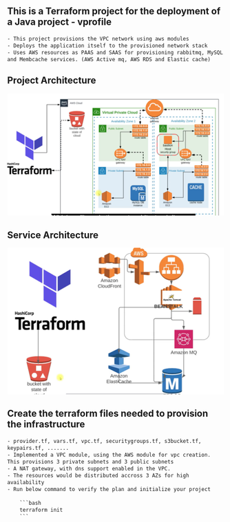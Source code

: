 ## This is a Terraform project for the deployment of a Java project - vprofile 

    - This project provisions the VPC network using aws modules 
    - Deploys the application itself to the provisioned network stack 
    - Uses AWS resources as PAAS and SAAS for provisioning rabbitmq, MySQL and Membcache services. (AWS Active mq, AWS RDS and Elastic cache)

## Project Architecture 

![alt text](pictures/image.png)

## Service Architecture 

![alt text](pictures/image1.png)

## Create the terraform files needed to provision the infrastructure 
    - provider.tf, vars.tf, vpc.tf, securitygroups.tf, s3bucket.tf, keypairs.tf, .......
    - Implemented a VPC module, using the AWS module for vpc creation. This provisions 3 private subnets and 3 public subnets 
    - A NAT gateway, with dns support enabled in the VPC. 
    - The resources would be distributed accross 3 AZs for high availability 
    - Run below command to verify the plan and initialize your project 

        ```bash
        terraform init
        ```